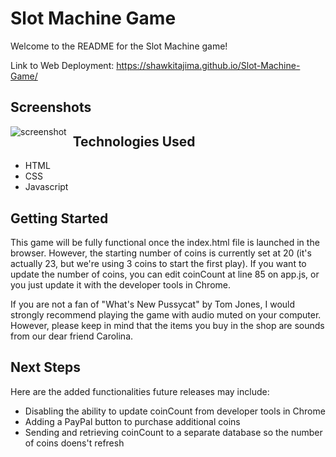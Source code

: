 # Slot Machine Game

Welcome to the README for the Slot Machine game! 

Link to Web Deployment:
https://shawkitajima.github.io/Slot-Machine-Game/

## Screenshots

<img src="Screen Shot 2019-11-07 at 4.35.08 PM.png"
     alt="screenshot"
     style="float: left; margin-right: 10px; margin-bottom: 2rem" />

## Technologies Used
- HTML
- CSS
- Javascript

## Getting Started

This game will be fully functional once the index.html file is launched in the browser. However, the starting number of coins is currently set at 20 (it's actually 23, but we're using 3 coins to start the first play). If you want to update the number of coins, you can edit coinCount at line 85 on app.js, or you just update it with the developer tools in Chrome.

If you are not a fan of "What's New Pussycat" by Tom Jones, I would strongly recommend playing the game with audio muted on your computer. However, please keep in mind that the items you buy in the shop are sounds from our dear friend Carolina.

## Next Steps

Here are the added functionalities future releases may include:
- Disabling the ability to update coinCount from developer tools in Chrome
- Adding a PayPal button to purchase additional coins
- Sending and retrieving coinCount to a separate database so the number of coins doens't refresh